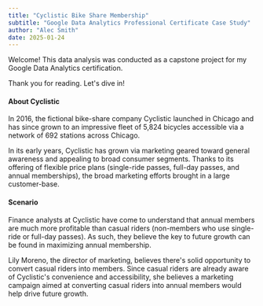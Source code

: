 ```yaml
---
title: "Cyclistic Bike Share Membership"
subtitle: "Google Data Analytics Professional Certificate Case Study"
author: "Alec Smith"
date: 2025-01-24
---
```


Welcome! This data analysis was conducted as a capstone project for my Google Data Analytics certification.

Thank you for reading. Let's dive in!

#### About Cyclistic

In 2016, the fictional bike-share company Cyclistic launched in Chicago and has since grown to an impressive fleet of 5,824 bicycles accessible via a network of 692 stations across Chicago.

In its early years, Cyclistic has grown via marketing geared toward general awareness and appealing to broad consumer segments. Thanks to its offering of flexible price plans (single-ride passes, full-day passes, and annual memberships), the broad marketing efforts brought in a large customer-base.

#### Scenario

Finance analysts at Cyclistic have come to understand that annual members are much more profitable than casual riders (non-members who use single-ride or full-day passes). As such, they believe the key to future growth can be found in maximizing annual membership.

Lily Moreno, the director of marketing, believes there's solid opportunity to convert casual riders into members. Since casual riders are already aware of Cyclistic's convenience and accessibility, she believes a marketing campaign aimed at converting casual riders into annual members would help drive future growth.
